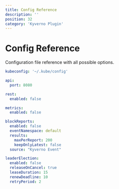 ```yaml
---
title: Config Reference
description: ''
position: 32
category: 'Kyverno Plugin'
---
```


# Config Reference

Configuration file reference with all possible options.

```yaml
kubeconfig: '~/.kube/config' 

api:
  port: 8080

rest:
  enabled: false

metrics:
  enabled: false

blockReports:
  enabled: false
  eventNamespace: default
  results: 
    maxPerReport: 200
    keepOnlyLatest: false
  source: "Kyverno Event"

leaderElection:
  enabled: false
  releaseOnCancel: true
  leaseDuration: 15
  renewDeadline: 10
  retryPeriod: 2
```
